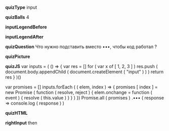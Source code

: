 ____quizType____
input

____quizBalls____
4

____inputLegendBefore____


____inputLegendAfter____


____quizQuestion____
Что нужно подставить вместо •••, чтобы код работал ?

____quizPicture____


____quizJS____
var inputs = (
    () => {
        var res = []
        for ( var x of [ 1, 2, 3 ] )
            res.push (
                document.body.appendChild (
                    document.createElement ( "input" )
                )
            )
        return res
    }
)()

var promises = []
inputs.forEach (
    ( elem, index ) => {
        promises [ index ] = new Promise (
            function ( resolve, reject ) {
                elem.onchange = function ( event ) {
                    resolve ( this.value )
                }
            }
        )
    })
Promise.all ( promises )
    .••• (
        response => console.log ( response )
    )

____quizHTML____


____rightInput____
then

